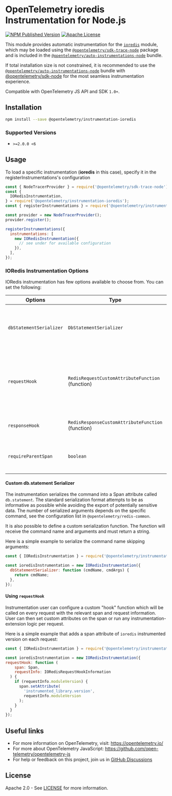 # OpenTelemetry ioredis Instrumentation for Node.js

[![NPM Published Version][npm-img]][npm-url]
[![Apache License][license-image]][license-image]

This module provides automatic instrumentation for the [`ioredis`](https://github.com/luin/ioredis) module, which may be loaded using the [`@opentelemetry/sdk-trace-node`](https://github.com/open-telemetry/opentelemetry-js/tree/main/packages/opentelemetry-sdk-trace-node) package and is included in the [`@opentelemetry/auto-instrumentations-node`](https://www.npmjs.com/package/@opentelemetry/auto-instrumentations-node) bundle.

If total installation size is not constrained, it is recommended to use the [`@opentelemetry/auto-instrumentations-node`](https://www.npmjs.com/package/@opentelemetry/auto-instrumentations-node) bundle with [@opentelemetry/sdk-node](`https://www.npmjs.com/package/@opentelemetry/sdk-node`) for the most seamless instrumentation experience.

Compatible with OpenTelemetry JS API and SDK `1.0+`.

## Installation

```sh
npm install --save @opentelemetry/instrumentation-ioredis
```

### Supported Versions

- `>=2.0.0 <6`

## Usage

To load a specific instrumentation (**ioredis** in this case), specify it in the registerInstrumentations's configuration

```javascript
const { NodeTracerProvider } = require('@opentelemetry/sdk-trace-node');
const {
  IORedisInstrumentation,
} = require('@opentelemetry/instrumentation-ioredis');
const { registerInstrumentations } = require('@opentelemetry/instrumentation');

const provider = new NodeTracerProvider();
provider.register();

registerInstrumentations({
  instrumentations: [
    new IORedisInstrumentation({
      // see under for available configuration
    }),
  ],
});
```

### IORedis Instrumentation Options

IORedis instrumentation has few options available to choose from. You can set the following:

| Options                 | Type                                              | Description                                                                                                       |
|-------------------------|---------------------------------------------------|-------------------------------------------------------------------------------------------------------------------|
| `dbStatementSerializer` | `DbStatementSerializer`                           | IORedis instrumentation will serialize db.statement using the specified function.                                 |
| `requestHook`           | `RedisRequestCustomAttributeFunction` (function)  | Function for adding custom attributes on db request. Receives params: `span, { moduleVersion, cmdName, cmdArgs }` |
| `responseHook`          | `RedisResponseCustomAttributeFunction` (function) | Function for adding custom attributes on db response                                                              |
| `requireParentSpan`     | `boolean`                                         | Require parent to create ioredis span, default when unset is true                                                 |

#### Custom db.statement Serializer

The instrumentation serializes the command into a Span attribute called `db.statement`. The standard serialization format attempts to be as informative
as possible while avoiding the export of potentially sensitive data. The number of serialized arguments depends on the specific command, see the configuration
list in `@opentelemetry/redis-common`.

It is also possible to define a custom serialization function. The function will receive the command name and arguments and must return a string.

Here is a simple example to serialize the command name skipping arguments:

```javascript
const { IORedisInstrumentation } = require('@opentelemetry/instrumentation-ioredis');

const ioredisInstrumentation = new IORedisInstrumentation({
  dbStatementSerializer: function (cmdName, cmdArgs) {
    return cmdName;
  },
});
```

#### Using `requestHook`

Instrumentation user can configure a custom "hook" function which will be called on every request with the relevant span and request information. User can then set custom attributes on the span or run any instrumentation-extension logic per request.

Here is a simple example that adds a span attribute of `ioredis` instrumented version on each request:

```javascript
const { IORedisInstrumentation } = require('@opentelemetry/instrumentation-ioredis');

const ioredisInstrumentation = new IORedisInstrumentation({
requestHook: function (
    span: Span,
    requestInfo: IORedisRequestHookInformation
  ) {
    if (requestInfo.moduleVersion) {
      span.setAttribute(
        'instrumented_library.version',
        requestInfo.moduleVersion
      );
    }
  }
});

```

## Useful links

- For more information on OpenTelemetry, visit: <https://opentelemetry.io/>
- For more about OpenTelemetry JavaScript: <https://github.com/open-telemetry/opentelemetry-js>
- For help or feedback on this project, join us in [GitHub Discussions][discussions-url]

## License

Apache 2.0 - See [LICENSE][license-url] for more information.

[discussions-url]: https://github.com/open-telemetry/opentelemetry-js/discussions
[license-url]: https://github.com/open-telemetry/opentelemetry-js-contrib/blob/main/LICENSE
[license-image]: https://img.shields.io/badge/license-Apache_2.0-green.svg?style=flat
[npm-url]: https://www.npmjs.com/package/@opentelemetry/instrumentation-ioredis
[npm-img]: https://badge.fury.io/js/%40opentelemetry%2Finstrumentation-ioredis.svg
